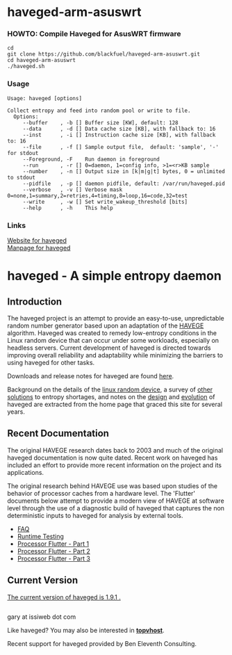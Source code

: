 # haveged-arm-asuswrt

### HOWTO: Compile Haveged for AsusWRT firmware
```
cd
git clone https://github.com/blackfuel/haveged-arm-asuswrt.git
cd haveged-arm-asuswrt
./haveged.sh
```

### Usage
```
Usage: haveged [options]

Collect entropy and feed into random pool or write to file.
  Options:
     --buffer    , -b [] Buffer size [KW], default: 128
     --data      , -d [] Data cache size [KB], with fallback to: 16
     --inst      , -i [] Instruction cache size [KB], with fallback to: 16
     --file      , -f [] Sample output file,  default: 'sample', '-' for stdout
     --Foreground, -F    Run daemon in foreground
     --run       , -r [] 0=daemon, 1=config info, >1=<r>KB sample
     --number    , -n [] Output size in [k|m|g|t] bytes, 0 = unlimited to stdout
     --pidfile   , -p [] daemon pidfile, default: /var/run/haveged.pid
     --verbose   , -v [] Verbose mask 0=none,1=summary,2=retries,4=timing,8=loop,16=code,32=test
     --write     , -w [] Set write_wakeup_threshold [bits]
     --help      , -h    This help
```


### Links
[Website for haveged](http://www.issihosts.com/haveged/index.html)  
[Manpage for haveged](https://github.com/blackfuel/haveged-arm-asuswrt/blob/master/haveged.md)  



<body>
<div id="page">
<h1>haveged - A simple entropy daemon</h1>

<h2>Introduction</h2>
<p>
The haveged project is an attempt to provide an easy-to-use, unpredictable random
number generator based upon an adaptation of the
<a href="http://www.irisa.fr/caps/projects/hipsor/">HAVEGE</a> algorithm.
Haveged was created to remedy low-entropy conditions in the Linux random device
that can occur under some workloads, especially on headless servers. Current
development of haveged is directed towards improving overall reliability and
adaptability while minimizing the barriers to using haveged for other tasks.
<p>
Downloads and release notes for haveged are found  <a href="http://www.issihosts.com/haveged/downloads.html">here</a>.
<p>
Background on the details of the <a href="http://www.issihosts.com/haveged/history.html#intro">linux random device</a>,
a survey of <a href="http://www.issihosts.com/haveged/history.html#other">other solutions</a> to entropy shortages,
and notes on the <a href="http://www.issihosts.com/haveged/history.html#havege">design</a> and
<a href="http://www.issihosts.com/haveged/history.html#haveged">evolution</a> of haveged are extracted
from the home page that graced this site for several years.


<h2>Recent Documentation</h2>
<p>
The original HAVEGE research dates back to 2003 and much of the original haveged
documentation is now quite dated. Recent work on haveged has included an effort
to provide more recent information on the project and its applications.
<p>
The original research behind HAVEGE use was based upon studies of the behavior
of processor caches from a hardware level. The 'Flutter' documents below attempt
to provide a modern view of HAVEGE at software level through the use of a
diagnostic build of haveged that captures the non deterministic inputs to
haveged for analysis by external tools.
<ul>
<li><a href="http://www.issihosts.com/haveged/faq.html">FAQ</a>
<li><a href="http://www.issihosts.com/haveged/ais31.html">Runtime Testing</a>
<li><a href="http://www.issihosts.com/haveged/flutter.html">Processor Flutter - Part 1</a>
<li><a href="http://www.issihosts.com/haveged/rtillery.html">Processor Flutter - Part 2</a>
<li><a href="http://www.issihosts.com/haveged/rtillery2.html">Processor Flutter - Part 3</a>
</ul>
<h2>Current Version</h2>
<p>
<a href="http://www.issihosts.com/haveged/downloads.html">The current version of haveged is 1.9.1 .</a>

<p style="text-align:center">
<img src="http://www.issihosts.com/haveged/images/entropy-day.png" alt="">
<p>
gary at issiweb dot com
<p>
Like haveged? You may also be interested in  <a href="http://www.issihosts.com/haveged/../topvhost/"><b>topvhost</b></a>.
</p>
<p>
Recent support for haveged provided by Ben Eleventh Consulting.
</p>
</div>
</body>
